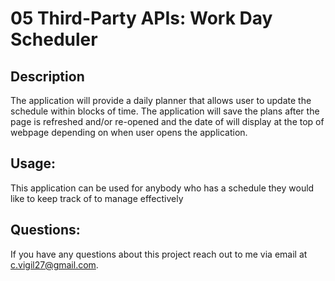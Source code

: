 # 05 Third-Party APIs: Work Day Scheduler

## Description
  The application will provide a daily planner that allows user to update the schedule within blocks of time. The application will save the plans after the page is refreshed and/or re-opened and the date of will display at the top of webpage depending on when user opens the application. 

## Usage:
  This application can be used for anybody who has a schedule they would like to keep track of to manage effectively 
  
## Questions: 
  If you have any questions about this project reach out to me via email at c.vigil27@gmail.com. 

